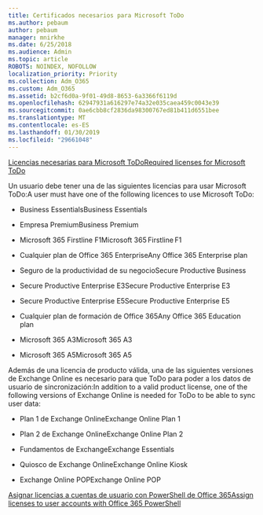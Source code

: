 ```yaml
---
title: Certificados necesarios para Microsoft ToDo
ms.author: pebaum
author: pebaum
manager: mnirkhe
ms.date: 6/25/2018
ms.audience: Admin
ms.topic: article
ROBOTS: NOINDEX, NOFOLLOW
localization_priority: Priority
ms.collection: Adm_O365
ms.custom: Adm_O365
ms.assetid: b2cf6d0a-9f01-49d8-8653-6a3366f6119d
ms.openlocfilehash: 62947931a616297e74a32e035caea459c0043e39
ms.sourcegitcommit: 0ae6cbb8cf2836da98300767ed81b411d6551bee
ms.translationtype: MT
ms.contentlocale: es-ES
ms.lasthandoff: 01/30/2019
ms.locfileid: "29661048"
---
```

[<span data-ttu-id="f3f3a-102">Licencias necesarias para Microsoft ToDo</span><span class="sxs-lookup"><span data-stu-id="f3f3a-102">Required licenses for Microsoft ToDo</span></span>](https://support.office.com/article/381e9d1b-c500-49b5-973e-890fd86528d7.aspx)
  
<span data-ttu-id="f3f3a-103">Un usuario debe tener una de las siguientes licencias para usar Microsoft ToDo:</span><span class="sxs-lookup"><span data-stu-id="f3f3a-103">A user must have one of the following licences to use Microsoft ToDo:</span></span>
  
- <span data-ttu-id="f3f3a-104">Business Essentials</span><span class="sxs-lookup"><span data-stu-id="f3f3a-104">Business Essentials</span></span>
    
- <span data-ttu-id="f3f3a-105">Empresa Premium</span><span class="sxs-lookup"><span data-stu-id="f3f3a-105">Business Premium</span></span>
    
- <span data-ttu-id="f3f3a-106">Microsoft 365 Firstline F1</span><span class="sxs-lookup"><span data-stu-id="f3f3a-106">Microsoft 365 Firstline F1</span></span>
    
- <span data-ttu-id="f3f3a-107">Cualquier plan de Office 365 Enterprise</span><span class="sxs-lookup"><span data-stu-id="f3f3a-107">Any Office 365 Enterprise plan</span></span>
    
- <span data-ttu-id="f3f3a-108">Seguro de la productividad de su negocio</span><span class="sxs-lookup"><span data-stu-id="f3f3a-108">Secure Productive Business</span></span>
    
- <span data-ttu-id="f3f3a-109">Secure Productive Enterprise E3</span><span class="sxs-lookup"><span data-stu-id="f3f3a-109">Secure Productive Enterprise E3</span></span>
    
- <span data-ttu-id="f3f3a-110">Secure Productive Enterprise E5</span><span class="sxs-lookup"><span data-stu-id="f3f3a-110">Secure Productive Enterprise E5</span></span>
    
- <span data-ttu-id="f3f3a-111">Cualquier plan de formación de Office 365</span><span class="sxs-lookup"><span data-stu-id="f3f3a-111">Any Office 365 Education plan</span></span>
    
- <span data-ttu-id="f3f3a-112">Microsoft 365 A3</span><span class="sxs-lookup"><span data-stu-id="f3f3a-112">Microsoft 365 A3</span></span>
    
- <span data-ttu-id="f3f3a-113">Microsoft 365 A5</span><span class="sxs-lookup"><span data-stu-id="f3f3a-113">Microsoft 365 A5</span></span>
    
<span data-ttu-id="f3f3a-114">Además de una licencia de producto válida, una de las siguientes versiones de Exchange Online es necesario para que ToDo para poder a los datos de usuario de sincronización:</span><span class="sxs-lookup"><span data-stu-id="f3f3a-114">In addition to a valid product license, one of the following versions of Exchange Online is needed for ToDo to be able to sync user data:</span></span> 
  
- <span data-ttu-id="f3f3a-115">Plan 1 de Exchange Online</span><span class="sxs-lookup"><span data-stu-id="f3f3a-115">Exchange Online Plan 1</span></span>
    
- <span data-ttu-id="f3f3a-116">Plan 2 de Exchange Online</span><span class="sxs-lookup"><span data-stu-id="f3f3a-116">Exchange Online Plan 2</span></span>
    
- <span data-ttu-id="f3f3a-117">Fundamentos de Exchange</span><span class="sxs-lookup"><span data-stu-id="f3f3a-117">Exchange Essentials</span></span>
    
- <span data-ttu-id="f3f3a-118">Quiosco de Exchange Online</span><span class="sxs-lookup"><span data-stu-id="f3f3a-118">Exchange Online Kiosk</span></span>
    
- <span data-ttu-id="f3f3a-119">Exchange Online POP</span><span class="sxs-lookup"><span data-stu-id="f3f3a-119">Exchange Online POP</span></span>
    
[<span data-ttu-id="f3f3a-120">Asignar licencias a cuentas de usuario con PowerShell de Office 365</span><span class="sxs-lookup"><span data-stu-id="f3f3a-120">Assign licenses to user accounts with Office 365 PowerShell</span></span>](https://docs.microsoft.com/office365/enterprise/powershell/assign-licenses-to-user-accounts-with-office-365-powershell )
  

